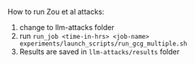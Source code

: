 How to run Zou et al attacks:

1. change to llm-attacks folder
2. run `run_job <time-in-hrs> <job-name> experiments/launch_scripts/run_gcg_multiple.sh`
3. Results are saved in `llm-attacks/results` folder
